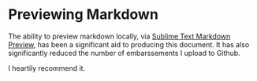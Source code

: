 # Previewing Markdown

The ability to preview markdown locally, via [Sublime Text Markdown Preview](https://github.com/revolunet/sublimetext-markdown-preview),  has been a significant aid to producing this document. It has also significantly reduced the number of embarssements I upload to Github. 

I heartily recommend it.
